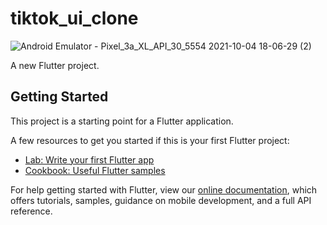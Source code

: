 # tiktok_ui_clone
![Android Emulator - Pixel_3a_XL_API_30_5554 2021-10-04 18-06-29 (2)](https://user-images.githubusercontent.com/80425427/135878165-aff77095-14d1-47d2-a104-6227deca0da9.gif)


A new Flutter project.

## Getting Started

This project is a starting point for a Flutter application.

A few resources to get you started if this is your first Flutter project:

- [Lab: Write your first Flutter app](https://flutter.dev/docs/get-started/codelab)
- [Cookbook: Useful Flutter samples](https://flutter.dev/docs/cookbook)

For help getting started with Flutter, view our
[online documentation](https://flutter.dev/docs), which offers tutorials,
samples, guidance on mobile development, and a full API reference.
